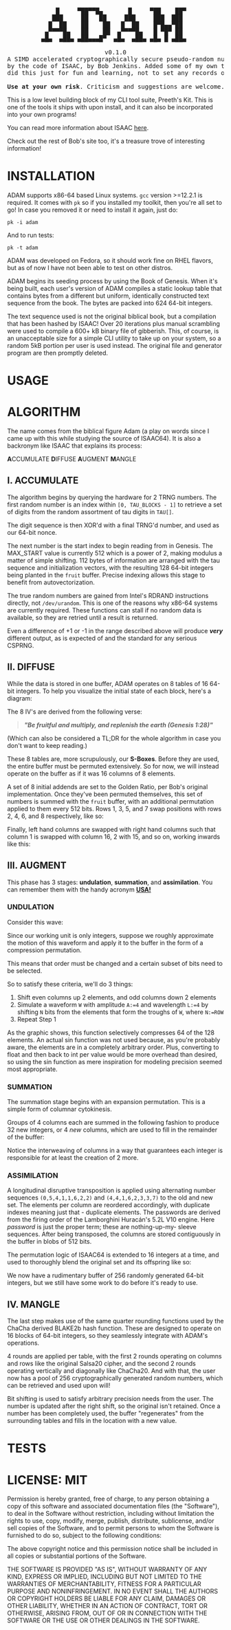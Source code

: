 <pre style="text-align:center;">
<b style="color:@ADAM_TITLE@">
    █     ▀██▀▀█▄       █     ▀██    ██▀ 
   ███     ██   ██     ███     ███  ███  
  █  ██    ██    ██   █  ██    █▀█▄▄▀██  
 ▄▀▀▀▀█▄   ██    ██  ▄▀▀▀▀█▄   █ ▀█▀ ██  
▄█▄  ▄██▄ ▄██▄▄▄█▀  ▄█▄  ▄██▄ ▄█▄ █ ▄██▄ 
</b>                                      
v0.1.0
A SIMD accelerated cryptographically secure pseudo-random number generator (CSPRNG) inspired 
by the code of ISAAC, by Bob Jenkins. Added some of my own twists and turns to experiment. I 
did this just for fun and learning, not to set any records or make anything groundbreaking. 

<b style="color:@ADAM_BOLD@">Use at your own risk</b>. Criticism and suggestions are welcome.
</pre>                                   

This is a low level building block of my CLI tool suite, Preeth's
Kit. This is one of the tools it ships with upon install, and it
can also be incorporated into your own programs!

You can read more information about ISAAC [here](http://burtleburtle.net/bob/rand/isaacafa.html).

Check out the rest of Bob's site too, it's a treasure trove of 
interesting information!

# INSTALLATION

ADAM supports x86-64 based Linux systems. `gcc` version >=12.2.1
is required. It comes with `pk` so if you installed my toolkit,
then you're all set to go! In case you removed it or need to 
install it again, just do:

`pk -i adam`

And to run tests:

`pk -t adam`

ADAM was developed on Fedora, so it should work fine on RHEL flavors,
but as of now I have not been able to test on other distros.

ADAM begins its seeding process by using the Book of Genesis. When it's being 
built, each user's version of ADAM compiles a static lookup table that contains 
bytes from a different but uniform, identically constructed text sequence from 
the book. The bytes are packed into 624 64-bit integers.

The text sequence used is not the original biblical book, but a compilation 
that has been hashed by ISAAC! Over 20 iterations plus manual scrambling were 
used to compile a 600+ kB binary file of gibberish. This, of course, is an 
unacceptable size for a simple CLI utility to take up on your system, so a
random 5kB portion per user is used instead. The original file and generator
program are then promptly deleted.

# USAGE

# ALGORITHM

The name comes from the biblical figure Adam (a play on words since I 
came up with this while studying the source of ISAAC64). It is also a 
backronym like ISAAC that explains its process: 

**A**CCUMULATE 
**D**IFFUSE 
**A**UGMENT 
**M**ANGLE

## I. ACCUMULATE

The algorithm begins by querying the hardware for 2 TRNG numbers. The 
first random number is an index within `[0, TAU_BLOCKS - 1]` to 
retrieve a set of digits from the random assortment of tau digits in
`TAU[]`. 

The digit sequence is then XOR'd with a final TRNG'd number, and used
as our 64-bit nonce.

The next number is the start index to begin reading from in Genesis. The 
MAX_START value is currently 512 which is a power of 2, making modulus a 
matter of simple shifting. 112 bytes of information are arranged with the 
tau sequence and initialization vectors, with the resulting 128 64-bit
integers being planted in the `fruit` buffer. Precise indexing allows this
stage to benefit from autovectorization.

The true random numbers are gained from Intel's RDRAND instructions
directly, not `/dev/urandom`. This is one of the reasons why x86-64 
systems are currently required. These functions can stall if no random
data is available, so they are retried until a result is returned.

Even a difference of +1 or -1 in the range described above will produce ***very***
different output, as is expected of and the standard for any serious CSPRNG.

## II. DIFFUSE

While the data is stored in one buffer, ADAM operates on 8 tables of 
16 64-bit integers. To help you visualize the initial state of each block, 
here's a diagram:

The 8 IV's are derived from the following verse:

> ***"Be fruitful and multiply, and replenish the earth (Genesis 1:28)"***

(Which can also be considered a TL;DR for the whole algorithm in case you
don't want to keep reading.)

These 8 tables are, more scrupulously, our **S-Boxes**. Before they are used, 
the entire buffer must be permuted extensively. So for now, we will instead
operate on the buffer as if it was 16 columns of 8 elements.

A set of 8 initial addends are set to the Golden Ratio, per Bob's original 
implementation. Once they've been permuted themselves, this set of numbers is 
summed with the `fruit` buffer, with an additional permutation applied to them 
every 512 bits. Rows 1, 3, 5, and 7 swap positions with rows 2, 4, 6, and 8 
respectively, like so:

Finally, left hand columns are swapped with right hand columns such that column
1 is swapped with column 16, 2 with 15, and so on, working inwards like this:

## III. AUGMENT

This phase has 3 stages: **undulation**, **summation**, and **assimilation**. You can remember
them with the handy acronym [**USA!**](https://media.tenor.com/gH-6XZCn-5EAAAAC/homer-simpson-usa-homer.gif)

### UNDULATION

Consider this wave:


Since our working unit is only integers, suppose we roughly approximate the motion
of this waveform and apply it to the buffer in the form of a compression permutation.

This means that order must be changed and a certain subset of bits need to be selected. 

So to satisfy these criteria, we'll do 3 things:

1.  Shift even columns up 2 elements, and odd columns down 2 elements
2.  Simulate a waveform `W` with amplitude `A:=4` and wavelength `L:=4` by shifting `N`
    bits from the elements that form the troughs of `W`, where `N:=ROW`
3.  Repeat Step 1

As the graphic shows, this function selectively compresses 64 of the 128 elements. An
actual sin function was not used because, as you're probably aware, the elements are in
a completely arbitrary order. Plus, converting to float and then back to int per value
would be more overhead than desired, so using the sin function as mere inspiration for
modeling precision seemed most appropriate.

### SUMMATION

The summation stage begins with an expansion permutation. This is a simple form of 
columnar cytokinesis.

Groups of 4 columns each are summed in the following fashion to produce 32 new integers,
or 4 *new* columns, which are used to fill in the remainder of the buffer: 

Notice the interweaving of columns in a way that guarantees each integer is responsible 
for at least the creation of 2 more.

### ASSIMILATION

A longitudinal disruptive transposition is applied using alternating number sequences 
`(0,5,4,1,1,6,2,2)` and `(4,4,1,6,2,3,3,7)` to the old and new set. The elements per 
column are reordered accordingly, with duplicate indexes meaning just that - duplicate 
elements. The passwords are derived from the firing order of the Lamborghini Huracán's
5.2L V10 engine. Here *password* is just the proper term; these are nothing-up-my-
sleeve sequences. After being transposed, the columns are stored contiguously in the
buffer in blobs of 512 bits.

The permutation logic of ISAAC64 is extended to 16 integers at a time, and used to
thoroughly blend the original set and its offspring like so:


We now have a rudimentary buffer of 256 randomly generated 64-bit integers, but we
still have some work to do before it's ready to use.

## IV. MANGLE

The last step makes use of the same quarter rounding functions used by the ChaCha
derived BLAKE2b hash function. These are designed to operate on 16 blocks of 
64-bit integers, so they seamlessly integrate with ADAM's operations.

4 rounds are applied per table, with the first 2 rounds operating on columns and rows
like the original Salsa20 cipher, and the second 2 rounds operating vertically and 
diagonally like ChaCha20. And with that, the user now has a pool of 256 cryptographically 
generated random numbers, which can be retrieved and used upon will! 

Bit shifting is used to satisfy arbitrary precision needs from the user. The number
is updated after the right shift, so the original isn't retained. Once a number has
been completely used, the buffer "regenerates" from the surrounding tables and fills
in the location with a new value.

# TESTS

# LICENSE: MIT

Permission is hereby granted, free of charge, to any person obtaining a copy of this 
software and associated documentation files (the "Software"), to deal in the Software 
without restriction, including without limitation the rights to use, copy, modify, 
merge, publish, distribute, sublicense, and/or sell copies of the Software, and to 
permit persons to whom the Software is furnished to do so, subject to the following 
conditions:

The above copyright notice and this permission notice shall be included in all copies 
or substantial portions of the Software.

THE SOFTWARE IS PROVIDED "AS IS", WITHOUT WARRANTY OF ANY KIND, EXPRESS OR IMPLIED, 
INCLUDING BUT NOT LIMITED TO THE WARRANTIES OF MERCHANTABILITY, FITNESS FOR A PARTICULAR 
PURPOSE AND NONINFRINGEMENT. IN NO EVENT SHALL THE AUTHORS OR COPYRIGHT HOLDERS BE 
LIABLE FOR ANY CLAIM, DAMAGES OR OTHER LIABILITY, WHETHER IN AN ACTION OF CONTRACT, TORT 
OR OTHERWISE, ARISING FROM, OUT OF OR IN CONNECTION WITH THE SOFTWARE OR THE USE OR OTHER 
DEALINGS IN THE SOFTWARE.